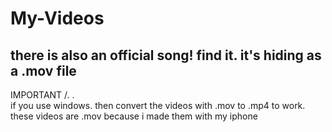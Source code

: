 # My-Videos
there is also an official song! find it. it's hiding as a .mov file
-------------
IMPORTANT
/.     .\
if you use windows. then convert the videos with .mov to .mp4 to work. these videos are .mov because i made them with my iphone
